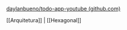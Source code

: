 [daylanbueno/todo-app-youtube (github.com)](https://github.com/daylanbueno/todo-app-youtube/tree/main)

[[Arquitetura]] | [[Hexagonal]]